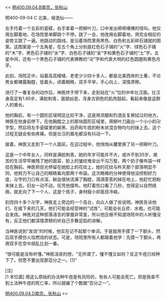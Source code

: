 << [明400.09.04.B南京，张秋山](明400.09.04.B南京，张秋山.md)

明400-09-04 C 北美，侯逸仙——

左手托着一个五彩的瓷碟，右手拿着一把柳叶刀，口中发出嗬嗬噢噢的怪叫。他仅用左脚着地，在场院里单脚跳个不停。跳了一会，他改用右脚着地，用完全相反的姿势又跳了一遍。他跳动的路线，是沿着场院里用黑色、白色和五彩碎石铺就的图案。这图案是一个五角星，在五个角上分别是红色石子铺的“火”字、绿色石子铺的“木”字、黑色石子铺的“水”字、白色石子铺的“金”字和黄色石子铺的“土”字。五星中间，还有一个黑色石子铺的代表佛教的“卍”字和代表大明的红色圆圈和黄色月牙。

此刻，场院正中，站着高高矮矮、老老少少四十多人，都是北美西岸的土著，不论男女都裸露胸膛，低着头，闭着眼睛，双手平举，手心向上，深情肃穆。

进行了一番复杂的动作后，神医终于停下来，走到站在“火”位的中年壮汉面。壮汉身高足有1.85步，满脸刺青，面貌凶恶，浑身古铜色的肌肉鼓起，看起来像是这群人的酋长。

他的胸前，有一个圆形区域明显比较干净，这是用浓醋和烈酒反复擦拭过的地方。神医在他身前停下，在他胸膛之上的那块圆形区域里，用柳叶刀画出一个小小的卍字型，然后将左手瓷碟里的碳黑、白药和牛痘的粉末状混合物均匀的抹上去。这个过程无疑会有些疼痛，但是壮汉的眉毛都没有抖动一下。

接着，神医又走到下一个人面前，在这过程中，他悄悄从腰里换了另一把柳叶刀。

这是一个中年女人，同样是满脸刺青。她的年岁可能并不大，或许不到35岁，艰苦的生活早早摧残了她的面容，脸上的皱纹堆垒出干沟万壑，两个奶子像布袋一样挂在胸前。神医把目光停留在她脸上的花纹上，她的花纹与昨天那个部落明显不同，他努力不让自己的眼睛看向那两个布袋。这次略微的分神使得他没控制好力度，卍字的刀口有点深，鲜血很快流满了胸膛，滴滴答答的掉在地上，他赶忙把粉末抹上去。妇女一动不动，任凭他摆布。他盯着伤口看了几秒，觉得足以自然结痂，就走向了下一个人，这是个孩子，身材瘦小却面目冷峻。

刻完四十多个卍字，神医走上旁边的一个高台，向众人做了些说明。神医告诉他们，在接下来的几天，他们可能会经受神的“试炼”，可能会长丘疹、水疱，也可能会发烧。神医对这种部落语言的掌握非常差，所以他压根不知道场院中的人听懂没有，反正他们都深情肃穆的听自己手舞足蹈的讲解。

当神医说到“发烧”的时候，他实在记不起那个单词，于是就用手摸了一下额头，然后双手模仿火焰燃烧的状态。可是，场院里所有人都跟着他学：先摸一下额头，再用双手在空中胡乱比划一番。

“很可能是没有听懂。”神医沮丧的想，“无所谓了，懂不懂又如何？反正牛痘已经种下了。但愿不要出现那百分之一。[1]”

[注]  
[1 本位面] 用这么原始的办法种牛痘是有风险的，有些人可能会死亡。但是我查不到土法种牛痘的死亡率，所以就编了个数据“百分之一”。

[明400.09.04.D南京，张秋山](明400.09.04.D南京，张秋山.md) >>